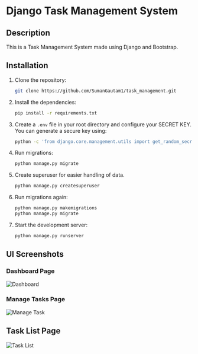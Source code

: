 # Django Task Management System

## Description
This is a Task Management System made using Django and Bootstrap.
<br>

## Installation
1. Clone the repository:
   ```bash
   git clone https://github.com/SumanGautam1/task_management.git

2. Install the dependencies:
    ```bash
    pip install -r requirements.txt

3. Create a ```.env``` file in your root directory and configure your SECRET KEY.
    You can generate a secure key using:
    ```bash
    python -c 'from django.core.management.utils import get_random_secret_key; print(get_random_secret_key())'

4. Run migrations:
    ```bash
    python manage.py migrate

5. Create superuser for easier handling of data.
    ```bash
    python manage.py createsuperuser

6. Run migrations again:
    ```bash
    python manage.py makemigrations
    python manage.py migrate

7. Start the development server:
    ```bash
    python manage.py runserver

## UI Screenshots

### Dashboard Page
![Dashboard](assets/dashboard.png?raw=true "Dashboard")

### Manage Tasks Page
![Manage Task](assets/manage.png?raw=true "Manage Task")

## Task List Page
![Task List](assets/tasklist.png?raw=true "Task List")